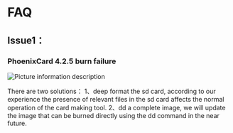 # FAQ

## Issue1：

### PhoenixCard 4.2.5 burn failure

![Picture information description](https://github.com/rvboards/d1_nezha_doc/blob/master/zh_mkdocs/docs/%E7%83%A7%E5%BD%95%E5%A4%B1%E8%B4%A5.png)

There are two solutions：
1、deep format the sd card, according to our experience the presence of relevant files in the sd card affects the normal operation of the card making tool.
2、dd a complete image, we will update the image that can be burned directly using the dd command in the near future.

